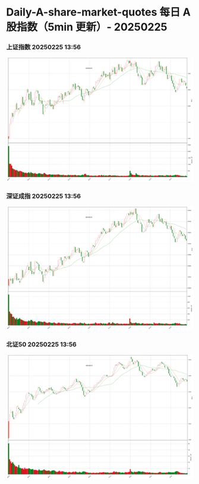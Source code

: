 
# Daily-A-share-market-quotes 每日 A 股指数（5min 更新）- 20250225

### 上证指数 20250225 13:56
![](./fig/2025/2/20250225-sh000001.png)

### 深证成指 20250225 13:56
![](./fig/2025/2/20250225-sz399001.png)

### 北证50 20250225 13:56
![](./fig/2025/2/20250225-bj899050.png)
